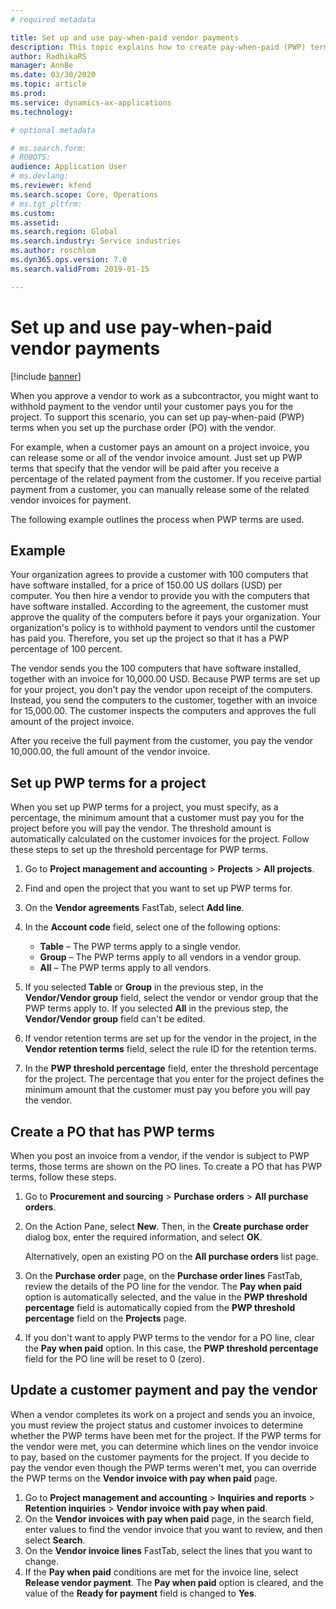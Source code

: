 ```yaml
---
# required metadata

title: Set up and use pay-when-paid vendor payments
description: This topic explains how to create pay-when-paid (PWP) terms so that you can release partial vendor payments, based on customer payments. 
author: RadhikaRS
manager: AnnBe
ms.date: 03/30/2020
ms.topic: article
ms.prod: 
ms.service: dynamics-ax-applications
ms.technology: 

# optional metadata

# ms.search.form: 
# ROBOTS: 
audience: Application User
# ms.devlang: 
ms.reviewer: kfend
ms.search.scope: Core, Operations
# ms.tgt_pltfrm: 
ms.custom: 
ms.assetid: 
ms.search.region: Global
ms.search.industry: Service industries
ms.author: roschlom
ms.dyn365.ops.version: 7.0
ms.search.validFrom: 2019-01-15

---
```


# Set up and use pay-when-paid vendor payments

[!include [banner](../includes/banner.md)]

When you approve a vendor to work as a subcontractor, you might want to withhold payment to the vendor until your customer pays you for the project. To support this scenario, you can set up pay-when-paid (PWP) terms when you set up the purchase order (PO) with the vendor.

For example, when a customer pays an amount on a project invoice, you can release some or all of the vendor invoice amount. Just set up PWP terms that specify that the vendor will be paid after you receive a percentage of the related payment from the customer. If you receive partial payment from a customer, you can manually release some of the related vendor invoices for payment.

The following example outlines the process when PWP terms are used.

## Example

Your organization agrees to provide a customer with 100 computers that have software installed, for a price of 150.00 US dollars (USD) per computer. You then hire a vendor to provide you with the computers that have software installed. According to the agreement, the customer must approve the quality of the computers before it pays your organization. Your organization's policy is to withhold payment to vendors until the customer has paid you. Therefore, you set up the project so that it has a PWP percentage of 100 percent.

The vendor sends you the 100 computers that have software installed, together with an invoice for 10,000.00 USD. Because PWP terms are set up for your project, you don't pay the vendor upon receipt of the computers. Instead, you send the computers to the customer, together with an invoice for 15,000.00. The customer inspects the computers and approves the full amount of the project invoice.

After you receive the full payment from the customer, you pay the vendor 10,000.00, the full amount of the vendor invoice.

## Set up PWP terms for a project

When you set up PWP terms for a project, you must specify, as a percentage, the minimum amount that a customer must pay you for the project before you will pay the vendor. The threshold amount is automatically calculated on the customer invoices for the project. Follow these steps to set up the threshold percentage for PWP terms.

1. Go to **Project management and accounting** \> **Projects** \> **All projects**.
2. Find and open the project that you want to set up PWP terms for.
3. On the **Vendor agreements** FastTab, select **Add line**.
3. In the **Account code** field, select one of the following options:

    - **Table** – The PWP terms apply to a single vendor.
    - **Group** – The PWP terms apply to all vendors in a vendor group.
    - **All** – The PWP terms apply to all vendors.

4. If you selected **Table** or **Group** in the previous step, in the **Vendor/Vendor group** field, select the vendor or vendor group that the PWP terms apply to. If you selected **All** in the previous step, the **Vendor/Vendor group** field can't be edited.
5. If vendor retention terms are set up for the vendor in the project, in the **Vendor retention terms** field, select the rule ID for the retention terms.
6. In the **PWP threshold percentage** field, enter the threshold percentage for the project. The percentage that you enter for the project defines the minimum amount that the customer must pay you before you will pay the vendor.

## Create a PO that has PWP terms

When you post an invoice from a vendor, if the vendor is subject to PWP terms, those terms are shown on the PO lines. To create a PO that has PWP terms, follow these steps.

1. Go to **Procurement and sourcing** \> **Purchase orders** \> **All purchase orders**.
2. On the Action Pane, select **New**. Then, in the **Create purchase order** dialog box, enter the required information, and select **OK**.

    Alternatively, open an existing PO on the **All purchase orders** list page.

4. On the **Purchase order** page, on the **Purchase order lines** FastTab, review the details of the PO line for the vendor. The **Pay when paid** option is automatically selected, and the value in the **PWP threshold percentage** field is automatically copied from the **PWP threshold percentage** field on the **Projects** page.
6. If you don't want to apply PWP terms to the vendor for a PO line, clear the **Pay when paid** option. In this case, the **PWP threshold percentage** field for the PO line will be reset to 0 (zero).

## Update a customer payment and pay the vendor

When a vendor completes its work on a project and sends you an invoice, you must review the project status and customer invoices to determine whether the PWP terms have been met for the project. If the PWP terms for the vendor were met, you can determine which lines on the vendor invoice to pay, based on the customer payments for the project. If you decide to pay the vendor even though the PWP terms weren't met, you can override the PWP terms on the **Vendor invoice with pay when paid** page.

1. Go to **Project management and accounting** \> **Inquiries and reports** \> **Retention inquiries** \> **Vendor invoice with pay when paid**.
2. On the **Vendor invoices with pay when paid** page, in the search field, enter values to find the vendor invoice that you want to review, and then select **Search**.
3. On the **Vendor invoice lines** FastTab, select the lines that you want to change.
4. If the **Pay when paid** conditions are met for the invoice line, select **Release vendor payment**. The **Pay when paid** option is cleared, and the value of the **Ready for payment** field is changed to **Yes**.
